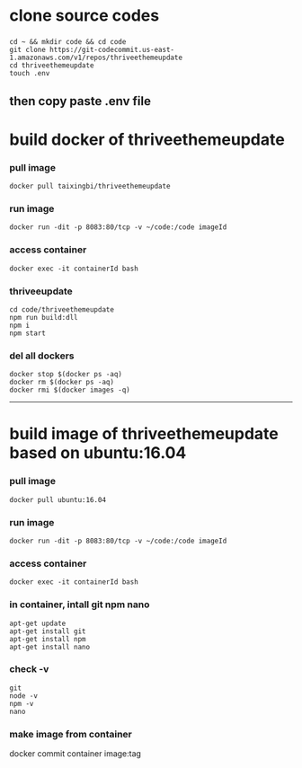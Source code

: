 # clone source codes 
### 
```
cd ~ && mkdir code && cd code
git clone https://git-codecommit.us-east-1.amazonaws.com/v1/repos/thriveethemeupdate
cd thriveethemeupdate
touch .env
```
then copy paste .env file
---
# build docker of thriveethemeupdate 

### pull image
```
docker pull taixingbi/thriveethemeupdate
```

### run image
```
docker run -dit -p 8083:80/tcp -v ~/code:/code imageId
```

### access container
```
docker exec -it containerId bash   
```

### thriveeupdate
```
cd code/thriveethemeupdate
npm run build:dll 
npm i
npm start
```


### del all dockers
```
docker stop $(docker ps -aq)    
docker rm $(docker ps -aq)    
docker rmi $(docker images -q)   
```

---
# build image of thriveethemeupdate based on ubuntu:16.04
### pull image
```
docker pull ubuntu:16.04
```

### run image
```
docker run -dit -p 8083:80/tcp -v ~/code:/code imageId
```

### access container
```
docker exec -it containerId bash   
```

### in container, intall git npm nano 
```
apt-get update
apt-get install git  
apt-get install npm 
apt-get install nano
```

### check -v
```
git 
node -v
npm -v
nano
```

### make image from container
docker commit container image:tag






